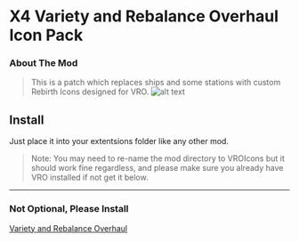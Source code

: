 # X4 Variety and Rebalance Overhaul Icon Pack
### About The Mod
>This is a patch which replaces ships and some stations with custom Rebirth Icons designed for VRO.
![alt text](https://i.imgur.com/UQMkPbv.png "Galaxy Map Icons: Oooo Fancy")

## Install
Just place it into your extentsions folder like any other mod.
>Note: You may need to re-name the mod directory to VROIcons but it should work fine regardless, and please make sure you already have VRO installed if not get it below.
***
### Not Optional, Please Install
[Variety and Rebalance Overhaul](https://github.com/Shuul/VRO) 
